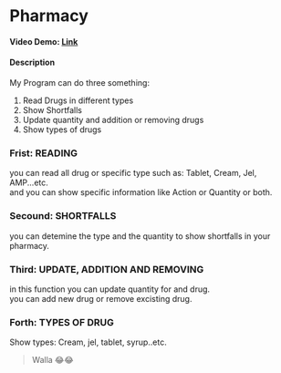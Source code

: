 # Pharmacy
#### Video Demo: [Link](https://youtu.be/RH6V2-xF-vs)
#### Description

My Program can do three something:
1. Read Drugs in different types
2. Show Shortfalls
3. Update quantity and addition or removing drugs
4. Show types of drugs

### Frist: READING
you can read all drug or specific type such as:
Tablet, Cream, Jel, AMP...etc.\
and you can show specific information like Action or Quantity or both.

### Secound: SHORTFALLS 
you can detemine the type and the quantity to show shortfalls in your pharmacy.

### Third: UPDATE, ADDITION AND REMOVING
in this function you can update quantity for and drug.\
you can add new drug or remove excisting drug.

### Forth: TYPES OF DRUG
Show types: Cream, jel, tablet, syrup..etc.

> Walla 😂😂
